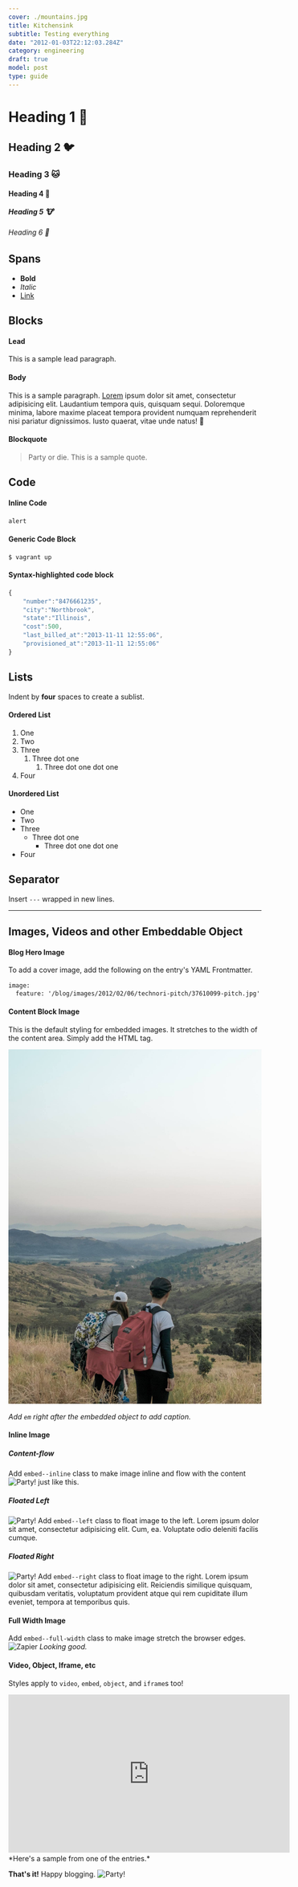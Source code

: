 ```yaml
---
cover: ./mountains.jpg
title: Kitchensink
subtitle: Testing everything
date: "2012-01-03T22:12:03.284Z"
category: engineering
draft: true
model: post
type: guide
---
```


# Heading 1 🐙
## Heading 2 🐦
### Heading 3 🐱
#### Heading 4 🐷
##### Heading 5 🐮
###### Heading 6 🤖

## Spans
 - **Bold**
 - _Italic_
 - [Link](#)

## Blocks

#### Lead
<p class="p--lead">
  This is a sample lead paragraph.
</p>

#### Body
This is a sample paragraph. [Lorem](#) ipsum dolor sit amet, consectetur adipisicing elit. Laudantium tempora quis, quisquam sequi. Doloremque minima, labore maxime placeat tempora provident numquam reprehenderit nisi pariatur dignissimos. Iusto quaerat, vitae unde natus! 🙈

#### Blockquote
> Party or die. This is a sample quote.

## Code

#### Inline Code
`alert`

#### Generic Code Block
```
$ vagrant up
```

#### Syntax-highlighted code block
```js
{
    "number":"8476661235",
    "city":"Northbrook",
    "state":"Illinois",
    "cost":500,
    "last_billed_at":"2013-11-11 12:55:06",
    "provisioned_at":"2013-11-11 12:55:06"
}
```

## Lists
Indent by **four** spaces to create a sublist.

#### Ordered List
1. One
2. Two
3. Three
    1. Three dot one
        1. Three dot one dot one
4. Four

#### Unordered List
- One
- Two
- Three
    - Three dot one
        - Three dot one dot one
- Four

## Separator
Insert `---` wrapped in new lines.

---

## Images, Videos and other Embeddable Object
#### Blog Hero Image
To add a cover image, add the following on the entry's YAML Frontmatter.
```
image:
  feature: '/blog/images/2012/02/06/technori-pitch/37610099-pitch.jpg'
```

#### Content Block Image
This is the default styling for embedded images. It stretches to the width of the content area. Simply add the HTML tag.

<img src="./mountains.jpg" alt="Pitch" />

*Add `em` right after the embedded object to add caption.*

#### Inline Image
##### Content-flow
Add `embed--inline` class to make image inline and flow with the content <img class="embed--inline" src="http://cultofthepartyparrot.com/parrots/middleparrot.gif" alt="Party!" /> just like this.

##### Floated Left
<img class="embed--left" src="http://cultofthepartyparrot.com/parrots/parrot.gif" alt="Party!" /> Add `embed--left` class to float image to the left. Lorem ipsum dolor sit amet, consectetur adipisicing elit. Cum, ea. Voluptate odio deleniti facilis cumque.

##### Floated Right
<img class="embed--right" src="http://cultofthepartyparrot.com/parrots/rightparrot.gif" alt="Party!" /> Add `embed--right` class to float image to the right. Lorem ipsum dolor sit amet, consectetur adipisicing elit. Reiciendis similique quisquam, quibusdam veritatis, voluptatum provident atque qui rem cupiditate illum eveniet, tempora at temporibus quis.

#### Full Width Image
Add `embed--full-width` class to make image stretch the browser edges.
<img class="embed--full-width" src="/blog/images/2014/zapier.png" alt="Zapier" />
*Looking good.*

#### Video, Object, Iframe, etc
Styles apply to `video`, `embed`, `object`, and `iframe`s too!
<iframe width="560" height="315" src="https://www.youtube.com/embed/_xzGCRYksnU" frameborder="0" gesture="media" allow="encrypted-media" allowfullscreen></iframe>
*Here's a sample from one of the entries.*

**That's it!** Happy blogging. <img class="embed--inline" src="http://cultofthepartyparrot.com/parrots/partyparrot.gif" alt="Party!" />
